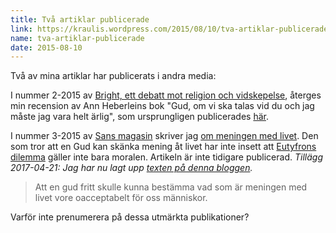 ```yaml
---
title: Två artiklar publicerade
link: https://kraulis.wordpress.com/2015/08/10/tva-artiklar-publicerade/
name: tva-artiklar-publicerade
date: 2015-08-10
---
```

Två av mina artiklar har publicerats i andra media:

I nummer 2-2015 av [Bright, ett debatt mot religion och vidskepelse](http://www.brightmagasin.se/), återges min recension av Ann Heberleins bok "Gud, om vi ska talas vid du och jag måste jag vara helt ärlig", som ursprungligen publicerades [här](/posts/).

I nummer 3-2015 av [Sans magasin](http://www.fritanke.se/sans-magasin/) skriver jag [om meningen med livet](http://www.fritanke.se/meningen-med-livet/). Den som tror att en Gud kan skänka mening åt livet har inte insett att [Eutyfrons dilemma](/posts/) gäller inte bara moralen. Artikeln är inte tidigare publicerad. *Tillägg 2017-04-21: Jag har nu lagt upp [texten på denna bloggen](/posts/).*

> Att en gud fritt skulle kunna bestämma vad som är meningen med livet vore oacceptabelt för oss människor.

Varför inte prenumerera på dessa utmärkta publikationer?

